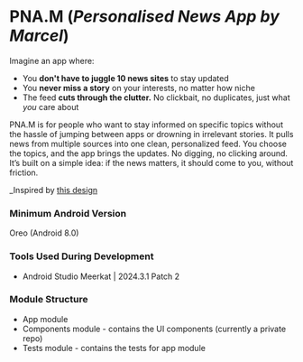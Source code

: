 # PNA.M (*Personalised News App by Marcel*)
Imagine an app where:  
- You **don't have to juggle 10 news sites** to stay updated  
- You **never miss a story** on your interests, no matter how niche  
- The feed **cuts through the clutter.** No clickbait, no duplicates, just what *you* care about
  
PNA.M is for people who want to stay informed on specific topics without the hassle of jumping between apps or drowning in irrelevant stories. It pulls news from multiple sources into one clean, personalized feed. You choose the topics, and the app brings the updates. No digging, no clicking around.
It’s built on a simple idea: if the news matters, it should come to you, without friction.

_Inspired by [this design](https://dribbble.com/shots/20391043-News-App)

### Minimum Android Version
Oreo (Android 8.0)

### Tools Used During Development
- Android Studio Meerkat | 2024.3.1 Patch 2

### Module Structure
- App module
- Components module - contains the UI components (currently a private repo)
- Tests module - contains the tests for app module